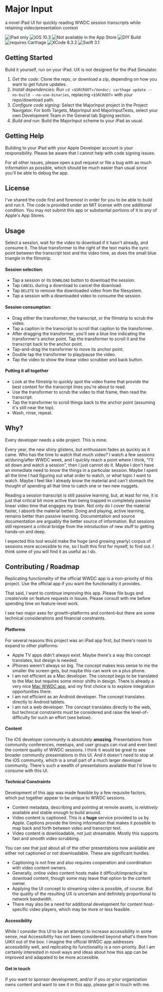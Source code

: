 # Major Input

a novel iPad UI for quickly reading WWDC session transcripts while retaining video/presentation context

![iPad only](https://img.shields.io/badge/device-iPad%20only-blue.svg) ![iOS 10.3](https://img.shields.io/badge/iOS-10.3-blue.svg) ![Not available in the App Store](https://img.shields.io/badge/App%20Store-not%20available-red.svg) ![DIY Build](https://img.shields.io/badge/build-DIY-brightgreen.svg) ![requires Carthage](https://img.shields.io/badge/Carthage-required-yellow.svg) ![XCode 8.3.2](https://img.shields.io/badge/Xcode-8.3.2-blue.svg) ![Swift 3.1](https://img.shields.io/badge/Swift-3.1-blue.svg)

## Getting Started

Build it yourself, run on your iPad. UX is not designed for the iPad Simulator.

1. *Get the code*: Clone the repo, or download a zip, depending on how you want to get future updates.
1. *Install dependencies*: Run `cd <$SRCROOT>/Vendor; carthage update --no-build --no-use-binaries`, replacing `<$SRCROOT>` with your repo/download path.
1. *Configure code signing*: Select the MajorInput project in the Project Navigator. For both Targets, MajorInput and MajorInputTests, select your own Development Team in the General tab Signing section.
1. *Build and run*: Build the MajorInput scheme to your iPad as usual.

## Getting Help

Building to your iPad with your Apple Developer account is your responsibility. Please be aware that I cannot help with code signing issues.

For all other issues, please open a pull request or file a bug with as much information as possible, which should be much easier than usual since you'll be able to debug the app.

## License

I've shared the code first and foremost in order for you to be able to build and run it. The code is provided under an MIT license with one additional condition. You may not submit this app or substantial portions of it to any of Apple's App Stores.

## Usage

Select a session, wait for the video to download if it hasn't already, and consume it. The blue transformer to the right of the text marks the sync point between the transcript text and the video time, as does the small blue triangle in the filmstrip.

#### Session selection:

* Tap a session or its `DOWNLOAD` button to download the session.
* Tap `CANCEL` during a download to cancel the download.
* Tap `DELETE` to remove the downloaded video from the filesystem.
* Tap a session with a downloaded video to consume the session.

#### Session consumption:

* Drag either the transformer, the transcript, or the filmstrip to scrub the video.
* Tap a caption in the transcript to scroll that caption to the transformer.
* After dragging the transformer, you'll see a blue line indicating the transformer's anchor point. Tap the transformer to scroll it and the transcript back to the anchor point.
* Tap-and-drag the transformer to move its anchor point.
* Double tap the transformer to play/pause the video.
* Tap the video to show the linear video scrubber and back button.

#### Putting it all together

* Look at the filmstrip to quickly spot the video frame that provide the best context for the transcript lines you're about to read.
* Use the transformer to scrub the video to that frame, then read the transcript.
* Tap the transformer to scroll things back to the anchor point (assuming it's still near the top).
* Wash, rinse, repeat.

## Why?

Every developer needs a side project. This is mine.

Every year, the new shiny glistens, but enthusiasm fades as quickly as it came. Who has the time to watch that much video? I watch a few sessions at/during/after WWDC week, and I quickly reach a point where I think, "I'll sit down and watch a session", then I just cannot do it. Maybe I don't have an immediate need to know the things in a particular session. Maybe I spent all the time I had figuring out what order to watch, or what topic I want to watch. Maybe I feel like I already know the material and can't stomach the thought of spending all that time to catch one or two new nuggets.

Reading a session transcript is still passive learning, but, at least for me, it is just that critical bit more active than being trapped in completely passive linear video time that engages my brain. Not only do I cover the material faster, I absorb the material better. Doing and playing, active learning, remains better than passive learning. Documentation and source documentation are arguably the better source of information. But sessions still represent a critical bridge from the introduction of new stuff to getting hands-on and deep.

I expected this tool would make the huge (and growing yearly) corpus of sessions more accessible to me, so I built this first for myself, to find out. I think some of you will find it as useful as I do.

## Contributing / Roadmap

Replicating functionality of the official WWDC app is a non-priority of this project. Use the official app if you want the functionality it provides.

That said, I want to continue improving this app. Please file bugs and create/vote on feature requests in Issues. Please consult with me before spending time on feature-level work.

I see two major axes for growth–platforms and content–but there are some technical considerations and financial constraints.

#### Platforms

For several reasons this project was an iPad app first, but there's room to expand to other platforms:

* Apple TV apps didn't always exist. Maybe there's a way this concept translates, but design is needed.
* iPhones weren't always so big. The concept makes less sense to me the smaller the screen gets, but maybe this can work on a plus phone.
* I am not efficient as a Mac developer. The concept begs to be translated to the Mac but requires some minor shifts in design. There is already a very nice [Mac WWDC app](https://github.com/insidegui/WWDC), and my first choice is to explore integration opportunities there.
* I am not efficient as an Android developer. The concept translates directly to Android tablets.
* I am not a web developer. The concept translates directly to the web, but technical constraints must be considered and raise the level-of-difficulty for such an effort (see below).

#### Content

The iOS developer community is absolutely **amazing**. Presentations from community conferences, meetups, and user groups can rival and even best the content quality of WWDC sessions. I think it would be great to see broader community presentations in this UI. And it doesn't need to stop at the iOS community, which is a small part of a much larger developer community. There's such a wealth of presentations available that I'd love to consume with this UI.

#### Technical Constraints

Development of this app was made feasible by a few requisite factors, which put together appear to be unique to WWDC sessions.

* Content metadata, describing and pointing at remote assets, is *relatively* available and stable *enough* to build around.
* Video content is captioned. This is a **huge** service provided to us by Apple. Captions provide the timing information that makes it possible to map back and forth between video and transcript text.
* Video content is downloadable, not just streamable. Mostly this supports fast and smooth video scrubbing.

You can see that just about all of the other presentations now available are either not captioned or not downloadable. These are significant hurdles.

* Captioning is not free and also requires cooperation and coordination with video content owners.
* Generally, online video content hosts make it difficult/impractical to download content, though some may leave that option to the content owner.
* Applying the UI concept to streaming video is possible, of course. But the quality of the resulting UX is uncertain and definitely proportional to network bandwidth.
* There may also be a need for additional development for content host-specific video players, which may be more or less feasible.

#### Accessibility

While I consider this UI to be an attempt to increase accessibility in some sense, real Accessibility has not been considered beyond what's there from UIKit out of the box. I imagine the official WWDC app addresses accessibility well, and replicating its functionality is a non-priority. But I am certainly interested in novel ways and ideas about how this app can be improved and adapated to be more accessible.

#### Get in touch

If you want to sponsor development, and/or if you or your organization owns content and want to see it in this app, please get in touch with me.
